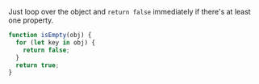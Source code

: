 Just loop over the object and `return false` immediately if there's at least one property.

```js
function isEmpty(obj) {
  for (let key in obj) {
    return false;
  }
  return true;
}
```
